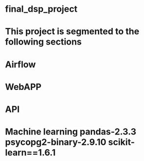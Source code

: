 # final_dsp_project
# This project is segmented to the following sections
# Airflow
# WebAPP
# API
# Machine learning pandas-2.3.3 psycopg2-binary-2.9.10 scikit-learn==1.6.1